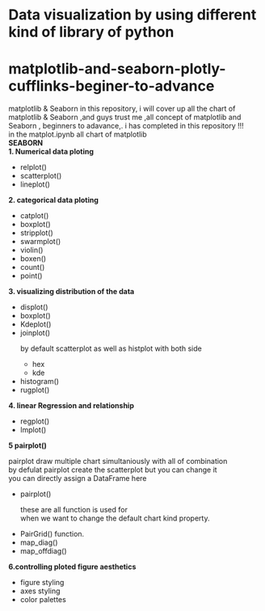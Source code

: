 # Data visualization by using different kind of library of python


# matplotlib-and-seaborn-plotly-cufflinks-beginer-to-advance
matplotlib & Seaborn
in this repository, i will cover up all the chart of matplotlib &amp; Seaborn ,and guys trust me ,all concept of matplotlib and Seaborn , beginners to adavance,. i has completed in this repository !!!<br>
in the matplot.ipynb all chart of matplotlib<br>
<b>SEABORN</b><br>
<b>1. Numerical data ploting</b>
<ul>
    <li>relplot()</li>
    <li>scatterplot()</li>
    <li>lineplot()</li>
    </ul>
    <b>2. categorical data ploting</b>
    <ul>
        <li>catplot()</li>
        <li>boxplot()</li>
        <li>stripplot()</li>
        <li>swarmplot()</li>
        <li>violin()</li>
        <li>boxen()</li>
        <li>count()</li>
        <li>point()</li>
    </ul>
    <b>3. visualizing distribution of the data</b>
    <ul>
        <li>displot()</li>
        <li>boxplot()</li>
        <li>Kdeplot()</li>
        <li>joinplot()</li>
    <p> by default scatterplot as well as histplot with both side</p>
        <ul>
            <li>hex</li>
            <li>kde</li>
        </ul>
    <li>histogram()</li>
    <li>rugplot()</li>
    </ul>
    <b>4. linear Regression and relationship</b>
    <ul>
        <li>regplot()</li>
        <li>lmplot()</li>
</ul>
<b>5 pairplot()</b>
    <p>pairplot draw multiple chart simultaniously with all of combination<br>
    by defulat pairplot create the scatterplot but you can change it<br>
    you can directly assign a DataFrame here</p>
<ul>
    <li>pairplot()</li>
        <p>these are all function is used for <br>
            when we want to change the default chart kind property.</p>
    <li>PairGrid()  function.</li>
    <li> map_diag()</li>
    <li>map_offdiag()</li>
    </ul>
<b>6.controlling ploted figure aesthetics </b>
    <ul>
        <li>figure styling</li>
        <li>axes styling</li>
        <li>color palettes</li>
    </ul>
